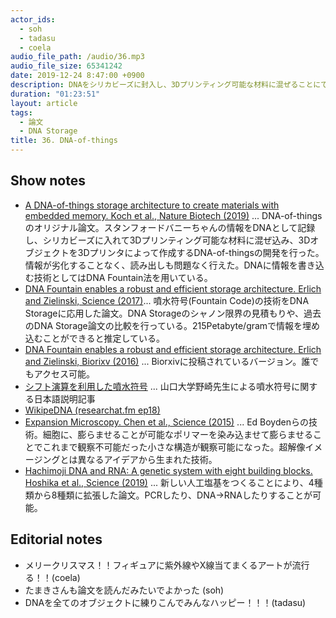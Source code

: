```yaml
---
actor_ids:
  - soh
  - tadasu
  - coela
audio_file_path: /audio/36.mp3
audio_file_size: 65341242
date: 2019-12-24 8:47:00 +0900
description: DNAをシリカビーズに封入し、3Dプリンティング可能な材料に混ぜることにで、DNA入り3DオブジェクトをプリントするDNA-of-things(DoT)の技術と、DNA Storageと噴水符号化の技術について紹介しました。
duration: "01:23:51"
layout: article
tags: 
  - 論文
  - DNA Storage
title: 36. DNA-of-things
---
```


## Show notes
- [A DNA-of-things storage architecture to create materials with embedded memory. Koch et al., Nature Biotech (2019)](https://www.nature.com/articles/s41587-019-0356-z) ... DNA-of-thingsのオリジナル論文。スタンフォードバニーちゃんの情報をDNAとして記録し、シリカビーズに入れて3Dプリンティング可能な材料に混ぜ込み、3Dオブジェクトを3Dプリンタによって作成するDNA-of-thingsの開発を行った。情報が劣化することなく、読み出しも問題なく行えた。DNAに情報を書き込む技術としてはDNA Fountain法を用いている。
- [DNA Fountain enables a robust and efficient storage architecture. Erlich and Zielinski, Science (2017)](https://science.sciencemag.org/content/355/6328/950)... 噴水符号(Fountain Code)の技術をDNA Storageに応用した論文。DNA Storageのシャノン限界の見積もりや、過去のDNA Storage論文の比較を行っている。215Petabyte/gramで情報を埋め込むことができると推定している。
- [DNA Fountain enables a robust and efficient storage architecture. Erlich and Zielinski, Biorixv (2016)](https://www.biorxiv.org/content/biorxiv/early/2016/12/04/074237.full.pdf) ... Biorxivに投稿されているバージョン。誰でもアクセス可能。
- [シフト演算を利用した噴水符号](https://www.jstage.jst.go.jp/article/essfr/13/1/13_7/_pdf/-char/ja) ... 山口大学野崎先生による噴水符号に関する日本語説明記事
- [WikipeDNA (researchat.fm ep18)](https://researchat.fm/episode/18)
- [Expansion Microscopy. Chen et al., Science (2015)](https://science.sciencemag.org/content/347/6221/543) ... Ed Boydenらの技術。細胞に、膨らませることが可能なポリマーを染み込ませて膨らませることでこれまで観察不可能だった小さな構造が観察可能になった。超解像イメージングとは異なるアイデアから生まれた技術。
- [Hachimoji DNA and RNA: A genetic system with eight building blocks. Hoshika et al., Science (2019)](https://science.sciencemag.org/content/363/6429/884) ... 新しい人工塩基をつくることにより、4種類から8種類に拡張した論文。PCRしたり、DNA->RNAしたりすることが可能。

## Editorial notes
- メリークリスマス！！フィギュアに紫外線やX線当てまくるアートが流行る！！(coela)
- たまきさんも論文を読んだみたいでよかった (soh)
- DNAを全てのオブジェクトに練りこんでみんなハッピー！！！(tadasu)
